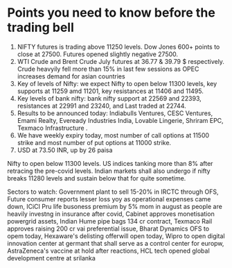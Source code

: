 # Points you need to know before the trading bell
1. NIFTY futures is trading above 11250 levels. Dow Jones 600+ points to close at 27500. Futures opened slightly negative 27500.
2. WTI Crude and Brent Crude July futures at 36.77 & 39.79 $ respectively. Crude heavyily fell more than 15% in last few sessions as OPEC increases demand for asian countries
3. Key of levels of Nifty: we expect Nifty to open below 11300 levels, key supports at 11259 amd 11201, key resistances at 11406 and 11495.
4. Key levels of bank nifty: bank nifty support at 22569 and 22393, resistances at 22991 and 23240, and Last traded at 22744.
5. Results to be announced today: Indiabulls Ventures, CESC Ventures, Emami Realty, Eveready Industries India, Lovable Lingerie, Shriram EPC, Texmaco Infrastructure .
6. We have weekly expiry today, most number of call options at 11500 strike and most number of put options at 11000 strike.
7. USD at 73.50 INR, up by 26 paisa

Nifty to open below 11300 levels. US indices tanking more than 8% after retracing the pre-covid levels. Indian markets shall also undergo if nifty breaks 11280 levels and sustain below that for quite sometime.

Sectors to watch: Government plant to sell 15-20% in IRCTC through OFS, Future consumer reports lesser loss yoy as operational expenses came down, ICiCI Pru life busoness premium by 5% mom in august as people are heavily investng in insurance after covid, Cabinet approves monetisation powergrid assets, Indian Hume pipe bags 134 cr contract, Texmaco Rail approves raising 200 cr vai preferential issue, Bharat Dynamics OFS to opem today, Hexaware's delisting offerwill open today, Wipro to open digital innovation center at germant that shall serve as a control center for europw, AstraZeneca's vaccine at hold after reactions, HCL tech opened global development centre at srilanka
